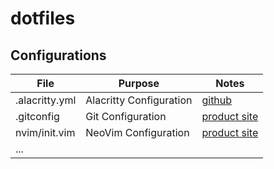 # dotfiles

## Configurations

| File | Purpose | Notes |
| --- | --- | ---|
| .alacritty.yml | Alacritty Configuration | [github](https://github.com/alacritty/alacritty) |
| .gitconfig | Git Configuration | [product site](https://git-scm.com) |
| nvim/init.vim | NeoVim Configuration | [product site](https://neovim.io) |
| ... |  |  |
